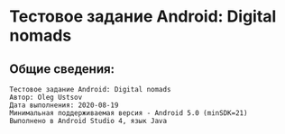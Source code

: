 # Тестовое задание Android: Digital nomads

Общие сведения:
-----------------
    Тестовое задание Android: Digital nomads 
    Автор: Oleg Ustsov
    Дата выполнения: 2020-08-19
    Минимальная поддерживаемая версия - Android 5.0 (minSDK=21)
    Выполнено в Android Studio 4, язык Java
